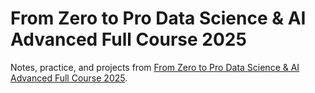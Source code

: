 # From Zero to Pro Data Science & AI Advanced Full Course 2025

Notes, practice, and projects from [From Zero to Pro Data Science & AI Advanced Full Course 2025](https://www.udemy.com/course/data-science-mastery-complete-data-science-bootcamp-2025).